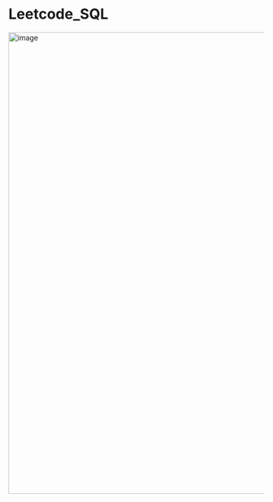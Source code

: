 # Leetcode_SQL

<img width="909" alt="image" src="https://github.com/user-attachments/assets/25a3895f-32c2-4840-9aea-1c0f93828e3c" />
